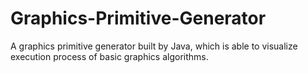 # Graphics-Primitive-Generator
A graphics primitive generator built by Java, which is able to visualize execution process of basic graphics algorithms.
